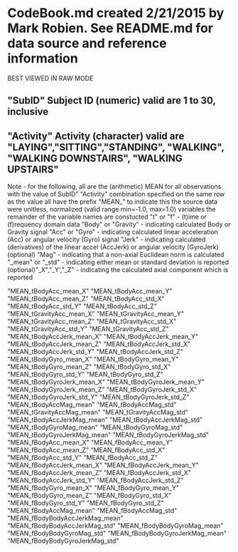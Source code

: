 CodeBook.md	created 2/21/2015 by Mark Robien. See README.md for data source and reference information
===========
BEST VIEWED IN RAW MODE

"SubID"
	Subject ID 	(numeric) 
			valid are 1 to 30, inclusive
----
"Activity"
	Activity	(character) 
			valid are "LAYING","SITTING","STANDING",
			          "WALKING", "WALKING DOWNSTAIRS", "WALKING UPSTAIRS"
----
Note - for the following, all are the (arithmetic) MEAN for 
       all observations with the value of SubID" "Activity" combination specified on the same row as the value
       all have the prefix "MEAN_" to indicate this
       the source data were unitless, normalized (valid range min=-1.0, max=1.0) variables
       the remainder of the variable names are constucted
         "t" or "f"               - (t)ime or (f)requency domain data
	 "Body" or "Gravity"      - indicating calculated Body or Gravity signal
         "Acc" or "Gyro"          - indicating calculated linear acceleration (Acc) or angular velocity (Gyro) signal
         "Jerk"                   - indicating calculated (derivatives) of the linear accel (AccJerk) or angular velocity (GyroJerk)
         (optional) "Mag"         - indicating that a non-axial Euclidean norm is calculated 
         "_mean" or "_std"        - indicating either mean or standard deviation is reported
         (optional)"_X","_Y',"_Z" - indicating the calculated axial component which is reported

"MEAN_tBodyAcc_mean_X"
"MEAN_tBodyAcc_mean_Y"
"MEAN_tBodyAcc_mean_Z"
"MEAN_tBodyAcc_std_X"
"MEAN_tBodyAcc_std_Y"
"MEAN_tBodyAcc_std_Z"
"MEAN_tGravityAcc_mean_X"
"MEAN_tGravityAcc_mean_Y"
"MEAN_tGravityAcc_mean_Z"
"MEAN_tGravityAcc_std_X"
"MEAN_tGravityAcc_std_Y"
"MEAN_tGravityAcc_std_Z"
"MEAN_tBodyAccJerk_mean_X"
"MEAN_tBodyAccJerk_mean_Y"
"MEAN_tBodyAccJerk_mean_Z"
"MEAN_tBodyAccJerk_std_X"
"MEAN_tBodyAccJerk_std_Y"
"MEAN_tBodyAccJerk_std_Z"
"MEAN_tBodyGyro_mean_X"
"MEAN_tBodyGyro_mean_Y"
"MEAN_tBodyGyro_mean_Z"
"MEAN_tBodyGyro_std_X"
"MEAN_tBodyGyro_std_Y"
"MEAN_tBodyGyro_std_Z"
"MEAN_tBodyGyroJerk_mean_X"
"MEAN_tBodyGyroJerk_mean_Y"
"MEAN_tBodyGyroJerk_mean_Z"
"MEAN_tBodyGyroJerk_std_X"
"MEAN_tBodyGyroJerk_std_Y"
"MEAN_tBodyGyroJerk_std_Z"
"MEAN_tBodyAccMag_mean"
"MEAN_tBodyAccMag_std"
"MEAN_tGravityAccMag_mean"
"MEAN_tGravityAccMag_std"
"MEAN_tBodyAccJerkMag_mean"
"MEAN_tBodyAccJerkMag_std"
"MEAN_tBodyGyroMag_mean"
"MEAN_tBodyGyroMag_std"
"MEAN_tBodyGyroJerkMag_mean"
"MEAN_tBodyGyroJerkMag_std"
"MEAN_fBodyAcc_mean_X"
"MEAN_fBodyAcc_mean_Y"
"MEAN_fBodyAcc_mean_Z"
"MEAN_fBodyAcc_std_X"
"MEAN_fBodyAcc_std_Y"
"MEAN_fBodyAcc_std_Z"
"MEAN_fBodyAccJerk_mean_X"
"MEAN_fBodyAccJerk_mean_Y"
"MEAN_fBodyAccJerk_mean_Z"
"MEAN_fBodyAccJerk_std_X"
"MEAN_fBodyAccJerk_std_Y"
"MEAN_fBodyAccJerk_std_Z"
"MEAN_fBodyGyro_mean_X"
"MEAN_fBodyGyro_mean_Y"
"MEAN_fBodyGyro_mean_Z"
"MEAN_fBodyGyro_std_X"
"MEAN_fBodyGyro_std_Y"
"MEAN_fBodyGyro_std_Z"
"MEAN_fBodyAccMag_mean"
"MEAN_fBodyAccMag_std"
"MEAN_fBodyBodyAccJerkMag_mean"
"MEAN_fBodyBodyAccJerkMag_std"
"MEAN_fBodyBodyGyroMag_mean"
"MEAN_fBodyBodyGyroMag_std"
"MEAN_fBodyBodyGyroJerkMag_mean"
"MEAN_fBodyBodyGyroJerkMag_std"
